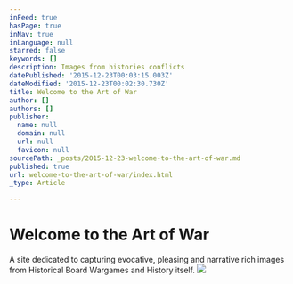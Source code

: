```yaml
---
inFeed: true
hasPage: true
inNav: true
inLanguage: null
starred: false
keywords: []
description: Images from histories conflicts
datePublished: '2015-12-23T00:03:15.003Z'
dateModified: '2015-12-23T00:02:30.730Z'
title: Welcome to the Art of War
author: []
authors: []
publisher:
  name: null
  domain: null
  url: null
  favicon: null
sourcePath: _posts/2015-12-23-welcome-to-the-art-of-war.md
published: true
url: welcome-to-the-art-of-war/index.html
_type: Article

---
```

# Welcome to the Art of War

A site dedicated to capturing evocative, pleasing and narrative rich images from  Historical Board Wargames and History itself.
![](https://the-grid-user-content.s3-us-west-2.amazonaws.com/d29b2c10-f2c5-4b6b-b7f5-daeedb8e3592.jpg)